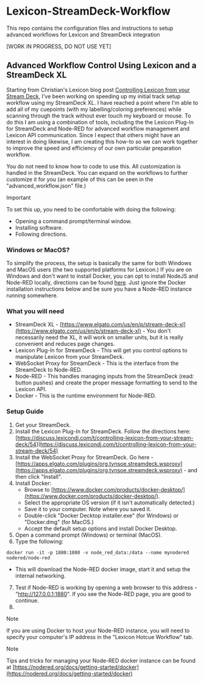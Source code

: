 # Lexicon-StreamDeck-Workflow
This repo contains the configuration files and instructions to setup advanced workflows for Lexicon and StreamDeck integration

[WORK IN PROGRESS, DO NOT USE YET]

## Advanced Workflow Control Using Lexicon and a StreamDeck XL

Starting from Christian's Lexicon blog post [Controlling Lexicon from your Stream Deck](https://discuss.lexicondj.com/t/controlling-lexicon-from-your-stream-deck/54), I've been working on speeding up my initial track setup workflow using my StreamDeck XL. I  have reached a point where I'm able to add all of my cuepoints (with my labelling/coloring preferences) while scanning through the track without ever touch my keyboard or mouse. To do this I am using a combination of tools, including the the Lexicon Plug-In for StreamDeck and Node-RED for advanced workflow management and Lexicon API communication. Since I expect that others might have an interest in doing likewise, I am creating this how-to so we can work together to improve the speed and efficiency of our own particular preparation workflow.

You do not need to know how to code to use this. All customization is handled in the StreamDeck. You can expand on the workflows to further customize it for you (an example of this can be seen in the "advanced_workflow.json" file.)
>[!IMPORTANT]
>To set this up, you need to be comfortable with doing the following:
>- Opening a command prompt/terminal window. 
>- Installing software.
>- Following directions. 

### Windows or MacOS?
To simplify the process, the setup is basically the same for both Windows and MacOS users (the two supported platforms for Lexicon.) If you are on Windows and don't want to install Docker, you can opt to install NodeJS and Node-RED locally, directions can be found [here](https://nodered.org/docs/getting-started/windows). Just ignore the Docker installation instructions below and be sure you have a Node-RED instance running somewhere. 

### What you will need
- StreamDeck XL - [https://www.elgato.com/us/en/p/stream-deck-xl](https://www.elgato.com/us/en/p/stream-deck-xl) - You don't necessarily need the XL, it will work on smaller units, but it is really convenient and reduces page changes. 
- Lexicon Plug-In for StreamDeck - This will get you control options to manipulate Lexicon from your StreamDeck.
- WebSocket Proxy for StreamDeck - This is the interface from the StreamDeck to Node-RED. 
- Node-RED - This handles managing inputs from the StreamDeck (read: button pushes) and create the proper message formatting to send to the Lexicon API.
- Docker - This is the runtime environment for Node-RED. 

### Setup Guide
1. Get your StreamDeck.
2. Install the Lexicon Plug-In for StreamDeck. Follow the directions here: [https://discuss.lexicondj.com/t/controlling-lexicon-from-your-stream-deck/54](https://discuss.lexicondj.com/t/controlling-lexicon-from-your-stream-deck/54)
3. Install the WebSocket Proxy for StreamDeck. Go here - [https://apps.elgato.com/plugins/org.tynsoe.streamdeck.wsproxy](https://apps.elgato.com/plugins/org.tynsoe.streamdeck.wsproxy) - and then click "Install".
4. Install Docker:
   - Browse to [https://www.docker.com/products/docker-desktop/](https://www.docker.com/products/docker-desktop/).
   - Select the appropriate OS version (if it isn't automatically detected.)
   - Save it to your computer. Note where you saved it.
   - Double-click "Docker Decktop installer.exe" (for Windows) or "Docker.dmg" (for MacOS.)
   - Accept the default setup options and install Docker Desktop.
5. Open a command prompt (Windows) or terminal (MacOS).
6. Type the following:
```
docker run -it -p 1880:1880 -v node_red_data:/data --name mynodered nodered/node-red
```
   - This will download the Node-RED docker image, start it and setup the internal networking. 
7. Test if Node-RED is working by opening a web browser to this address - "http://127.0.0.1:1880". If you see the Node-RED page, you are good to continue.
8. 
	






>[!NOTE]
>If you are using Docker to host your Node-RED instance, you will need to specify your computer's IP address in the "Lexicon Hotcue Workflow" tab.

>[!NOTE]
>Tips and tricks for managing your Node-RED docker instance can be found at [https://nodered.org/docs/getting-started/docker](https://nodered.org/docs/getting-started/docker)



